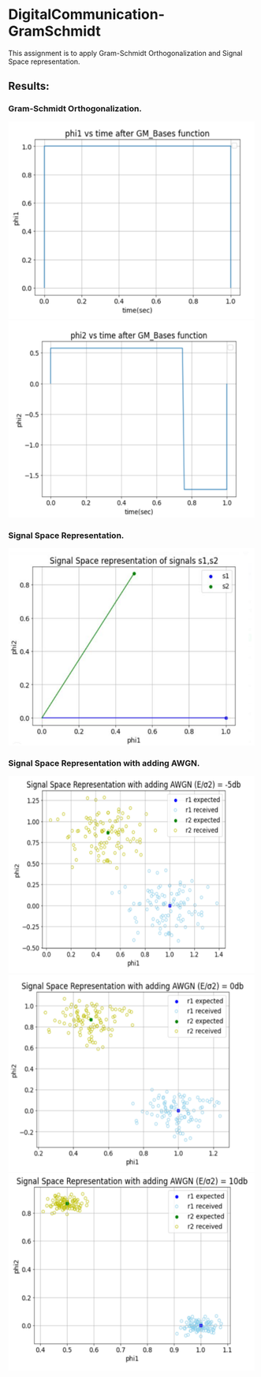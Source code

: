 # DigitalCommunication-GramSchmidt

This assignment is to apply Gram-Schmidt Orthogonalization and Signal Space representation.

## Results:
### Gram-Schmidt Orthogonalization.
<img src="figures/Screenshot 2023-06-13 204941.png" alt="Image description" width="500" height="400"/>

<img src="figures/Screenshot 2023-06-13 204955.png" alt="Image description" width="500" height="400"/>

###  Signal Space Representation.
<img src="figures/Screenshot 2023-06-13 205001.png" alt="Image description" width="500" height="400"/>

###  Signal Space Representation with adding AWGN.

<img src="figures/Screenshot 2023-06-13 205105.png" alt="Image description" width="500" height="400"/>

<img src="figures/Screenshot 2023-06-13 205053.png" alt="Image description" width="500" height="400"/>

<img src="figures/Screenshot 2023-06-13 205032.png" alt="Image description" width="500" height="400"/>




